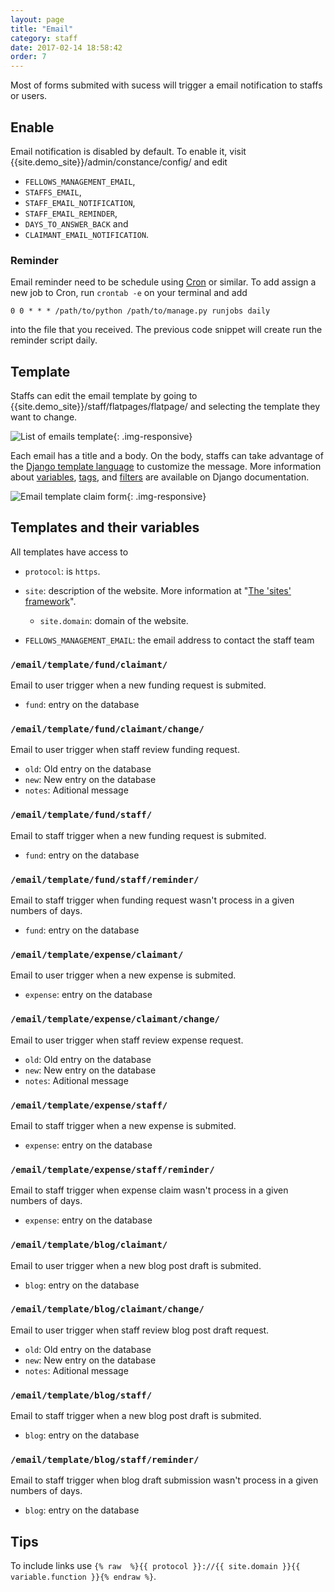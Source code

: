 ```yaml
---
layout: page
title: "Email"
category: staff
date: 2017-02-14 18:58:42
order: 7
---
```

Most of forms submited with sucess will trigger
a email notification to staffs or users.

## Enable

Email notification is disabled by default.
To enable it,
visit {{site.demo_site}}/admin/constance/config/
and edit

- `FELLOWS_MANAGEMENT_EMAIL`,
- `STAFFS_EMAIL`,
- `STAFF_EMAIL_NOTIFICATION`,
- `STAFF_EMAIL_REMINDER`,
- `DAYS_TO_ANSWER_BACK` and
- `CLAIMANT_EMAIL_NOTIFICATION`.

### Reminder

Email reminder need to be schedule
using [Cron](https://en.wikipedia.org/wiki/Cron) or similar.
To add assign a new job to Cron,
run `crontab -e` on your terminal and add

~~~
0 0 * * * /path/to/python /path/to/manage.py runjobs daily
~~~

into the file that you received.
The previous code snippet will create run the reminder script daily.

## Template

Staffs can edit the email template
by going to {{site.demo_site}}/staff/flatpages/flatpage/
and selecting the template they want to change.

![List of emails template]({{site.baseurl}}/img/flatpages.png){: .img-responsive}

Each email has a title and a body.
On the body, staffs can take advantage of the [Django template language](https://docs.djangoproject.com/en/dev/topics/templates/#the-django-template-language)
to customize the message.
More information about
[variables](https://docs.djangoproject.com/en/dev/topics/templates/#variables),
[tags](https://docs.djangoproject.com/en/dev/ref/templates/builtins/#ref-templates-builtins-tags), and
[filters](https://docs.djangoproject.com/en/dev/ref/templates/builtins/#ref-templates-builtins-filters)
are available on Django documentation.

![Email template claim form]({{site.baseurl}}/img/flatpages-edit.png){: .img-responsive}

## Templates and their variables

All templates have access to

- `protocol`: is `https`.
- `site`: description of the website. More information at "[The 'sites' framework](https://docs.djangoproject.com/en/1.10/ref/contrib/sites/)".

  - `site.domain`: domain of the website.
- `FELLOWS_MANAGEMENT_EMAIL`: the email address to contact the staff team

### `/email/template/fund/claimant/`

Email to user trigger when a new funding request is submited.

- `fund`: entry on the database

### `/email/template/fund/claimant/change/`

Email to user trigger when staff review funding request.

- `old`: Old entry on the database
- `new`: New entry on the database
- `notes`: Aditional message

### `/email/template/fund/staff/`

Email to staff trigger when a new funding request is submited.

- `fund`: entry on the database

### `/email/template/fund/staff/reminder/`

Email to staff trigger when funding request wasn't process in a given numbers
of days.

- `fund`: entry on the database

### `/email/template/expense/claimant/`

Email to user trigger when a new expense is submited.

- `expense`: entry on the database

### `/email/template/expense/claimant/change/`

Email to user trigger when staff review expense request.

- `old`: Old entry on the database
- `new`: New entry on the database
- `notes`: Aditional message

### `/email/template/expense/staff/`

Email to staff trigger when a new expense is submited.

- `expense`: entry on the database

### `/email/template/expense/staff/reminder/`

Email to staff trigger when expense claim wasn't process in a given numbers
of days.

- `expense`: entry on the database

### `/email/template/blog/claimant/`

Email to user trigger when a new blog post draft is submited.

- `blog`: entry on the database

### `/email/template/blog/claimant/change/`

Email to user trigger when staff review blog post draft request.

- `old`: Old entry on the database
- `new`: New entry on the database
- `notes`: Aditional message

### `/email/template/blog/staff/`

Email to staff trigger when a new blog post draft is submited.

- `blog`: entry on the database

### `/email/template/blog/staff/reminder/`

Email to staff trigger when blog draft submission wasn't process in a given numbers
of days.

- `blog`: entry on the database

## Tips

To include links use `{% raw  %}{{ protocol }}://{{ site.domain }}{{ variable.function }}{% endraw %}`.
